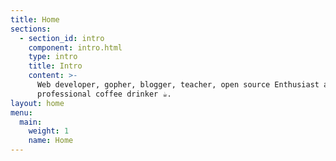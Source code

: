 ```yaml
---
title: Home
sections:
  - section_id: intro
    component: intro.html
    type: intro
    title: Intro
    content: >-
      Web developer, gopher, blogger, teacher, open source Enthusiast and
      professional coffee drinker ☕️. 
layout: home
menu:
  main:
    weight: 1
    name: Home
---
```

